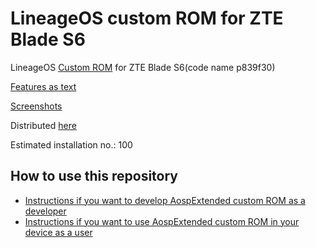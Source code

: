LineageOS custom ROM for ZTE Blade S6
==============================

LineageOS [Custom ROM](https://lineageos.org/) for ZTE Blade S6(code name p839f30)

[Features as text](https://forum.xda-developers.com/t/rom-unofficial-lineageos-16-0-pq3a-190801-002-for-zte-blade-s6-p839f30.3977577/)

[Screenshots](https://upload.wikimedia.org/wikipedia/commons/3/33/LineageOS_16.0_home_screen.png)

Distributed [here](https://forum.xda-developers.com/t/rom-unofficial-lineageos-16-0-pq3a-190801-002-for-zte-blade-s6-p839f30.3977577/)

Estimated installation no.: 100

How to use this repository
-------------------

* [Instructions if you want to develop AospExtended custom ROM as a developer](https://github.com/Lightwars/p839f30-LineageOS-Lightwars/blob/main/Instructions%20for%20developers.md)
* [Instructions if you want to use AospExtended custom ROM in your device as a user](https://github.com/Lightwars/p839f30-LineageOS-Lightwars/blob/main/Instructions%20for%20users.md)
